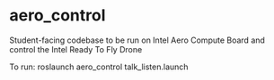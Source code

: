 # aero_control
Student-facing codebase to be run on Intel Aero Compute Board and control the Intel Ready To Fly Drone

To run: roslaunch aero_control talk_listen.launch
